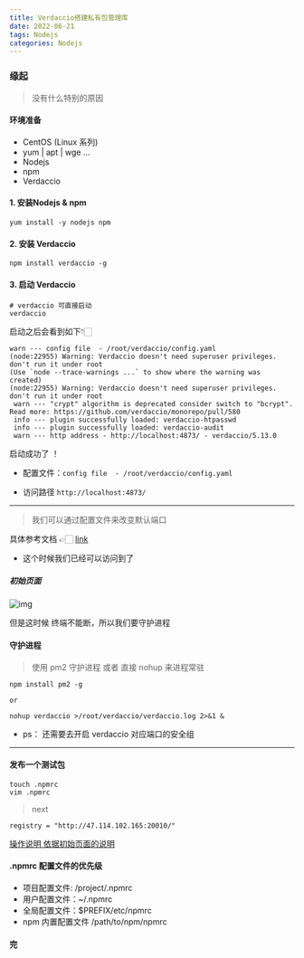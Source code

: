 ```yaml
---
title: Verdaccio搭建私有包管理库
date: 2022-06-21
tags: Nodejs
categories: Nodejs
---
```




### 缘起

> 没有什么特别的原因



#### 环境准备

- CentOS (Linux 系列)
- yum | apt | wge ...
- Nodejs
- npm
- Verdaccio



#### 1. 安装Nodejs & npm

```shell
yum install -y nodejs npm
```



#### 2. 安装 Verdaccio

```shell
npm install verdaccio -g
```



#### 3. 启动 Verdaccio

```shell
# verdaccio 可直接启动 
verdaccio
```



启动之后会看到如下👇🏻

```shell
warn --- config file  - /root/verdaccio/config.yaml
(node:22955) Warning: Verdaccio doesn't need superuser privileges. don't run it under root
(Use `node --trace-warnings ...` to show where the warning was created)
(node:22955) Warning: Verdaccio doesn't need superuser privileges. don't run it under root
 warn --- "crypt" algorithm is deprecated consider switch to "bcrypt". Read more: https://github.com/verdaccio/monorepo/pull/580
 info --- plugin successfully loaded: verdaccio-htpasswd
 info --- plugin successfully loaded: verdaccio-audit
 warn --- http address - http://localhost:4873/ - verdaccio/5.13.0
```

启动成功了 ！



- 配置文件：`config file  - /root/verdaccio/config.yaml`

- 访问路径 `http://localhost:4873/ `

---

> 我们可以通过配置文件来改变默认端口



具体参考文档 👉🏻 [link](https://verdaccio.org/docs/configuration/)



- 这个时候我们已经可以访问到了

<h5 id="jump1">初始页面</h5>

![img](https://i.postimg.cc/ZKbw758q/20220621144203.jpg)



但是这时候 终端不能断，所以我们要守护进程



#### 守护进程

> 使用 pm2 守护进程 或者 直接 nohup 来进程常驻

```shell
npm install pm2 -g

or

nohup verdaccio >/root/verdaccio/verdaccio.log 2>&1 &
```



- ps： 还需要去开启 verdaccio 对应端口的安全组 



---



#### 发布一个测试包



```shell
touch .npmrc
vim .npmrc
```

>  next

```shell
registry = "http://47.114.102.165:20010/"
```



[操作说明 依据初始页面的说明](#jump1)



#### .npmrc 配置文件的优先级


- 项目配置文件: /project/.npmrc
- 用户配置文件：~/.npmrc
- 全局配置文件：$PREFIX/etc/npmrc
- npm 内置配置文件 /path/to/npm/npmrc









#### 完

